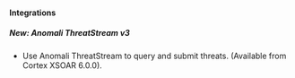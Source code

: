 
#### Integrations
##### New: Anomali ThreatStream v3
- Use Anomali ThreatStream to query and submit threats. (Available from Cortex XSOAR 6.0.0).